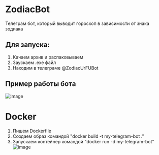 # ZodiacBot
Телеграм бот, который выводит гороскоп в зависимости от знака зодиака
## Для запуска:
1) Качаем архив и распаковываем
2) Заускаем .exe файл
3) Находим в телеграме @ZodiacUrFUBot
## Пример работы бота
![image](https://github.com/user-attachments/assets/c45311d3-9df8-4131-8c9a-1c8ee5f54239)
# Docker
1) Пишем Dockerfile
2) Создаем образ командой "docker build -t my-telegram-bot ."
3) Запускаем контейнер командой "docker run -d my-telegram-bot"
![image](https://github.com/user-attachments/assets/46a764f6-722d-4c1c-96a9-14a53ba618f0)

